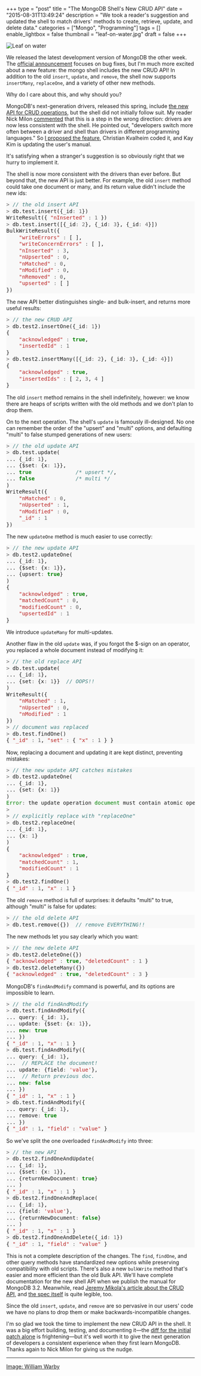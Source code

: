 +++
type = "post"
title = "The MongoDB Shell's New CRUD API"
date = "2015-08-31T13:49:24"
description = "We took a reader's suggestion and updated the shell to match drivers' methods to create, retrieve, update, and delete data."
categories = ["Mongo", "Programming"]
tags = []
enable_lightbox = false
thumbnail = "leaf-on-water.jpg"
draft = false
+++

<p><img style="display:block; margin-left:auto; margin-right:auto;" src="leaf-on-water.jpg" alt="Leaf on water" title="Leaf on water" /></p>
<p>We released the latest development version of MongoDB the other week. The <a href="http://blog.mongodb.org/post/127802855483/mongodb-317-is-released">official announcement</a> focuses on bug fixes, but I'm much more excited about a new feature: the mongo shell includes the new CRUD API! In addition to the old <code>insert</code>, <code>update</code>, and <code>remove</code>, the shell now supports <code>insertMany</code>, <code>replaceOne</code>, and a variety of other new methods.</p>
<p>Why do I care about this, and why should you?</p>
<p>MongoDB's next-generation drivers, released this spring, include <a href="https://www.mongodb.com/blog/post/consistent-crud-api-next-generation-mongodb-drivers">the new API for CRUD operations</a>, but the shell did not initially follow suit. My reader Nick Milon <a href="/blog/announcing-pymongo-3/#comment-1955330570">commented</a> that this is a step in the wrong direction: drivers are now less consistent with the shell. He pointed out, "developers switch more often between a driver and shell than drivers in different programming languages." So <a href="https://jira.mongodb.org/browse/SERVER-17953">I proposed the feature</a>, Christian Kvalheim coded it, and Kay Kim is updating the user's manual.</p>
<p>It's satisfying when a stranger's suggestion is so obviously right that we hurry to implement it.</p>
<p>The shell is now more consistent with the drivers than ever before. But beyond that, the new API is just better. For example, the old <code>insert</code> method could take one document or many, and its return value didn't include the new ids:</p>
<div class="codehilite" style="background: #f8f8f8"><pre style="line-height: 125%"><span style="color: #666666">&gt;</span> <span style="color: #408080; font-style: italic">// the old insert API</span>
<span style="color: #666666">&gt;</span> db.test.insert({_id<span style="color: #666666">:</span> <span style="color: #666666">1</span>})
WriteResult({ <span style="color: #BA2121">&quot;nInserted&quot;</span> <span style="color: #666666">:</span> <span style="color: #666666">1</span> })
<span style="color: #666666">&gt;</span> db.test.insert([{_id<span style="color: #666666">:</span> <span style="color: #666666">2</span>}, {_id<span style="color: #666666">:</span> <span style="color: #666666">3</span>}, {_id<span style="color: #666666">:</span> <span style="color: #666666">4</span>}])
BulkWriteResult({
    <span style="color: #BA2121">&quot;writeErrors&quot;</span> <span style="color: #666666">:</span> [ ],
    <span style="color: #BA2121">&quot;writeConcernErrors&quot;</span> <span style="color: #666666">:</span> [ ],
    <span style="color: #BA2121">&quot;nInserted&quot;</span> <span style="color: #666666">:</span> <span style="color: #666666">3</span>,
    <span style="color: #BA2121">&quot;nUpserted&quot;</span> <span style="color: #666666">:</span> <span style="color: #666666">0</span>,
    <span style="color: #BA2121">&quot;nMatched&quot;</span> <span style="color: #666666">:</span> <span style="color: #666666">0</span>,
    <span style="color: #BA2121">&quot;nModified&quot;</span> <span style="color: #666666">:</span> <span style="color: #666666">0</span>,
    <span style="color: #BA2121">&quot;nRemoved&quot;</span> <span style="color: #666666">:</span> <span style="color: #666666">0</span>,
    <span style="color: #BA2121">&quot;upserted&quot;</span> <span style="color: #666666">:</span> [ ]
})
</pre></div>


<p>The new API better distinguishes single- and bulk-insert, and returns more useful results:</p>
<div class="codehilite" style="background: #f8f8f8"><pre style="line-height: 125%"><span style="color: #666666">&gt;</span> <span style="color: #408080; font-style: italic">// the new CRUD API</span>
<span style="color: #666666">&gt;</span> db.test2.insertOne({_id<span style="color: #666666">:</span> <span style="color: #666666">1</span>})
{
    <span style="color: #BA2121">&quot;acknowledged&quot;</span> <span style="color: #666666">:</span> <span style="color: #008000; font-weight: bold">true</span>,
    <span style="color: #BA2121">&quot;insertedId&quot;</span> <span style="color: #666666">:</span> <span style="color: #666666">1</span>
}
<span style="color: #666666">&gt;</span> db.test2.insertMany([{_id<span style="color: #666666">:</span> <span style="color: #666666">2</span>}, {_id<span style="color: #666666">:</span> <span style="color: #666666">3</span>}, {_id<span style="color: #666666">:</span> <span style="color: #666666">4</span>}])
{ 
    <span style="color: #BA2121">&quot;acknowledged&quot;</span> <span style="color: #666666">:</span> <span style="color: #008000; font-weight: bold">true</span>,
    <span style="color: #BA2121">&quot;insertedIds&quot;</span> <span style="color: #666666">:</span> [ <span style="color: #666666">2</span>, <span style="color: #666666">3</span>, <span style="color: #666666">4</span> ]
}
</pre></div>


<p>The old <code>insert</code> method remains in the shell indefinitely, however: we know there are heaps of scripts written with the old methods and we don't plan to drop them.</p>
<p>On to the next operation. The shell's <code>update</code> is famously ill-designed. No one can remember the order of the "upsert" and "multi" options, and defaulting "multi" to false stumped generations of new users:</p>
<div class="codehilite" style="background: #f8f8f8"><pre style="line-height: 125%"><span style="color: #666666">&gt;</span> <span style="color: #408080; font-style: italic">// the old update API</span>
<span style="color: #666666">&gt;</span> db.test.update(
... {_id<span style="color: #666666">:</span> <span style="color: #666666">1</span>},
... {$set<span style="color: #666666">:</span> {x<span style="color: #666666">:</span> <span style="color: #666666">1</span>}},
... <span style="color: #008000; font-weight: bold">true</span>              <span style="color: #408080; font-style: italic">/* upsert */</span>,
... <span style="color: #008000; font-weight: bold">false</span>             <span style="color: #408080; font-style: italic">/* multi */</span>
)
WriteResult({
    <span style="color: #BA2121">&quot;nMatched&quot;</span> <span style="color: #666666">:</span> <span style="color: #666666">0</span>,
    <span style="color: #BA2121">&quot;nUpserted&quot;</span> <span style="color: #666666">:</span> <span style="color: #666666">1</span>,
    <span style="color: #BA2121">&quot;nModified&quot;</span> <span style="color: #666666">:</span> <span style="color: #666666">0</span>,
    <span style="color: #BA2121">&quot;_id&quot;</span> <span style="color: #666666">:</span> <span style="color: #666666">1</span>
})
</pre></div>


<p>The new <code>updateOne</code> method is much easier to use correctly:</p>
<div class="codehilite" style="background: #f8f8f8"><pre style="line-height: 125%"><span style="color: #666666">&gt;</span> <span style="color: #408080; font-style: italic">// the new update API</span>
<span style="color: #666666">&gt;</span> db.test2.updateOne(
... {_id<span style="color: #666666">:</span> <span style="color: #666666">1</span>},
... {$set<span style="color: #666666">:</span> {x<span style="color: #666666">:</span> <span style="color: #666666">1</span>}},
... {upsert<span style="color: #666666">:</span> <span style="color: #008000; font-weight: bold">true</span>}
)
{
    <span style="color: #BA2121">&quot;acknowledged&quot;</span> <span style="color: #666666">:</span> <span style="color: #008000; font-weight: bold">true</span>,
    <span style="color: #BA2121">&quot;matchedCount&quot;</span> <span style="color: #666666">:</span> <span style="color: #666666">0</span>,
    <span style="color: #BA2121">&quot;modifiedCount&quot;</span> <span style="color: #666666">:</span> <span style="color: #666666">0</span>,
    <span style="color: #BA2121">&quot;upsertedId&quot;</span> <span style="color: #666666">:</span> <span style="color: #666666">1</span>
}
</pre></div>


<p>We introduce <code>updateMany</code> for multi-updates.</p>
<p>Another flaw in the old <code>update</code> was, if you forgot the $-sign on an operator, you replaced a whole document instead of modifying it:</p>
<div class="codehilite" style="background: #f8f8f8"><pre style="line-height: 125%"><span style="color: #666666">&gt;</span> <span style="color: #408080; font-style: italic">// the old replace API</span>
<span style="color: #666666">&gt;</span> db.test.update(
... {_id<span style="color: #666666">:</span> <span style="color: #666666">1</span>},
... {set<span style="color: #666666">:</span> {x<span style="color: #666666">:</span> <span style="color: #666666">1</span>}}  <span style="color: #408080; font-style: italic">// OOPS!!</span>
)
WriteResult({
    <span style="color: #BA2121">&quot;nMatched&quot;</span> <span style="color: #666666">:</span> <span style="color: #666666">1</span>,
    <span style="color: #BA2121">&quot;nUpserted&quot;</span> <span style="color: #666666">:</span> <span style="color: #666666">0</span>,
    <span style="color: #BA2121">&quot;nModified&quot;</span> <span style="color: #666666">:</span> <span style="color: #666666">1</span>
})
<span style="color: #666666">&gt;</span> <span style="color: #408080; font-style: italic">// document was replaced</span>
<span style="color: #666666">&gt;</span> db.test.findOne()
{ <span style="color: #BA2121">&quot;_id&quot;</span> <span style="color: #666666">:</span> <span style="color: #666666">1</span>, <span style="color: #BA2121">&quot;set&quot;</span> <span style="color: #666666">:</span> { <span style="color: #BA2121">&quot;x&quot;</span> <span style="color: #666666">:</span> <span style="color: #666666">1</span> } }
</pre></div>


<p>Now, replacing a document and updating it are kept distinct, preventing mistakes:</p>
<div class="codehilite" style="background: #f8f8f8"><pre style="line-height: 125%"><span style="color: #666666">&gt;</span> <span style="color: #408080; font-style: italic">// the new update API catches mistakes</span>
<span style="color: #666666">&gt;</span> db.test2.updateOne(
... {_id<span style="color: #666666">:</span> <span style="color: #666666">1</span>},
... {set<span style="color: #666666">:</span> {x<span style="color: #666666">:</span> <span style="color: #666666">1</span>}}
)
<span style="color: #008000">Error</span><span style="color: #666666">:</span> the update operation <span style="color: #008000">document</span> must contain atomic operators
<span style="color: #666666">&gt;</span>
<span style="color: #666666">&gt;</span> <span style="color: #408080; font-style: italic">// explicitly replace with &quot;replaceOne&quot;</span>
<span style="color: #666666">&gt;</span> db.test2.replaceOne(
... {_id<span style="color: #666666">:</span> <span style="color: #666666">1</span>},
... {x<span style="color: #666666">:</span> <span style="color: #666666">1</span>}
)
{
    <span style="color: #BA2121">&quot;acknowledged&quot;</span> <span style="color: #666666">:</span> <span style="color: #008000; font-weight: bold">true</span>,
    <span style="color: #BA2121">&quot;matchedCount&quot;</span> <span style="color: #666666">:</span> <span style="color: #666666">1</span>,
    <span style="color: #BA2121">&quot;modifiedCount&quot;</span> <span style="color: #666666">:</span> <span style="color: #666666">1</span>
}
<span style="color: #666666">&gt;</span> db.test2.findOne()
{ <span style="color: #BA2121">&quot;_id&quot;</span> <span style="color: #666666">:</span> <span style="color: #666666">1</span>, <span style="color: #BA2121">&quot;x&quot;</span> <span style="color: #666666">:</span> <span style="color: #666666">1</span> }
</pre></div>


<p>The old <code>remove</code> method is full of surprises: it defaults "multi" to true, although "multi" is false for updates:</p>
<div class="codehilite" style="background: #f8f8f8"><pre style="line-height: 125%"><span style="color: #666666">&gt;</span> <span style="color: #408080; font-style: italic">// the old delete API</span>
<span style="color: #666666">&gt;</span> db.test.remove({})  <span style="color: #408080; font-style: italic">// remove EVERYTHING!!</span>
</pre></div>


<p>The new methods let you say clearly which you want:</p>
<div class="codehilite" style="background: #f8f8f8"><pre style="line-height: 125%"><span style="color: #666666">&gt;</span> <span style="color: #408080; font-style: italic">// the new delete API</span>
<span style="color: #666666">&gt;</span> db.test2.deleteOne({})
{ <span style="color: #BA2121">&quot;acknowledged&quot;</span> <span style="color: #666666">:</span> <span style="color: #008000; font-weight: bold">true</span>, <span style="color: #BA2121">&quot;deletedCount&quot;</span> <span style="color: #666666">:</span> <span style="color: #666666">1</span> }
<span style="color: #666666">&gt;</span> db.test2.deleteMany({})
{ <span style="color: #BA2121">&quot;acknowledged&quot;</span> <span style="color: #666666">:</span> <span style="color: #008000; font-weight: bold">true</span>, <span style="color: #BA2121">&quot;deletedCount&quot;</span> <span style="color: #666666">:</span> <span style="color: #666666">3</span> }
</pre></div>


<p>MongoDB's <code>findAndModify</code> command is powerful, and its options are impossible to learn.</p>
<div class="codehilite" style="background: #f8f8f8"><pre style="line-height: 125%"><span style="color: #666666">&gt;</span> <span style="color: #408080; font-style: italic">// the old findAndModify</span>
<span style="color: #666666">&gt;</span> db.test.findAndModify({
... query<span style="color: #666666">:</span> {_id<span style="color: #666666">:</span> <span style="color: #666666">1</span>},
... update<span style="color: #666666">:</span> {$set<span style="color: #666666">:</span> {x<span style="color: #666666">:</span> <span style="color: #666666">1</span>}},
... <span style="color: #008000; font-weight: bold">new</span><span style="color: #666666">:</span> <span style="color: #008000; font-weight: bold">true</span>
... })
{ <span style="color: #BA2121">&quot;_id&quot;</span> <span style="color: #666666">:</span> <span style="color: #666666">1</span>, <span style="color: #BA2121">&quot;x&quot;</span> <span style="color: #666666">:</span> <span style="color: #666666">1</span> }
<span style="color: #666666">&gt;</span> db.test.findAndModify({
... query<span style="color: #666666">:</span> {_id<span style="color: #666666">:</span> <span style="color: #666666">1</span>},
...  <span style="color: #408080; font-style: italic">// REPLACE the document!</span>
... update<span style="color: #666666">:</span> {field<span style="color: #666666">:</span> <span style="color: #BA2121">&#39;value&#39;</span>},
...  <span style="color: #408080; font-style: italic">// Return previous doc.</span>
... <span style="color: #008000; font-weight: bold">new</span><span style="color: #666666">:</span> <span style="color: #008000; font-weight: bold">false</span>
... })
{ <span style="color: #BA2121">&quot;_id&quot;</span> <span style="color: #666666">:</span> <span style="color: #666666">1</span>, <span style="color: #BA2121">&quot;x&quot;</span> <span style="color: #666666">:</span> <span style="color: #666666">1</span> }
<span style="color: #666666">&gt;</span> db.test.findAndModify({
... query<span style="color: #666666">:</span> {_id<span style="color: #666666">:</span> <span style="color: #666666">1</span>},
... remove<span style="color: #666666">:</span> <span style="color: #008000; font-weight: bold">true</span>
... })
{ <span style="color: #BA2121">&quot;_id&quot;</span> <span style="color: #666666">:</span> <span style="color: #666666">1</span>, <span style="color: #BA2121">&quot;field&quot;</span> <span style="color: #666666">:</span> <span style="color: #BA2121">&quot;value&quot;</span> }
</pre></div>


<p>So we've split the one overloaded <code>findAndModify</code> into three:</p>
<div class="codehilite" style="background: #f8f8f8"><pre style="line-height: 125%"><span style="color: #666666">&gt;</span> <span style="color: #408080; font-style: italic">// the new API</span>
<span style="color: #666666">&gt;</span> db.test2.findOneAndUpdate(
... {_id<span style="color: #666666">:</span> <span style="color: #666666">1</span>},
... {$set<span style="color: #666666">:</span> {x<span style="color: #666666">:</span> <span style="color: #666666">1</span>}},
... {returnNewDocument<span style="color: #666666">:</span> <span style="color: #008000; font-weight: bold">true</span>}
... )
{ <span style="color: #BA2121">&quot;_id&quot;</span> <span style="color: #666666">:</span> <span style="color: #666666">1</span>, <span style="color: #BA2121">&quot;x&quot;</span> <span style="color: #666666">:</span> <span style="color: #666666">1</span> }
<span style="color: #666666">&gt;</span> db.test2.findOneAndReplace(
... {_id<span style="color: #666666">:</span> <span style="color: #666666">1</span>},
... {field<span style="color: #666666">:</span> <span style="color: #BA2121">&#39;value&#39;</span>},
... {returnNewDocument<span style="color: #666666">:</span> <span style="color: #008000; font-weight: bold">false</span>}
... )
{ <span style="color: #BA2121">&quot;_id&quot;</span> <span style="color: #666666">:</span> <span style="color: #666666">1</span>, <span style="color: #BA2121">&quot;x&quot;</span> <span style="color: #666666">:</span> <span style="color: #666666">1</span> }
<span style="color: #666666">&gt;</span> db.test2.findOneAndDelete({_id<span style="color: #666666">:</span> <span style="color: #666666">1</span>})
{ <span style="color: #BA2121">&quot;_id&quot;</span> <span style="color: #666666">:</span> <span style="color: #666666">1</span>, <span style="color: #BA2121">&quot;field&quot;</span> <span style="color: #666666">:</span> <span style="color: #BA2121">&quot;value&quot;</span> }
</pre></div>


<p>This is not a complete description of the changes. The <code>find</code>, <code>findOne</code>, and other query methods have standardized new options while preserving compatibility with old scripts. There's also a new <code>bulkWrite</code> method that's easier and more efficient than the old Bulk API. We'll have complete documentation for the new shell API when we publish the manual for MongoDB 3.2. Meanwhile, read <a href="https://www.mongodb.com/blog/post/consistent-crud-api-next-generation-mongodb-drivers">Jeremy Mikola's article about the CRUD API</a>, and <a href="https://github.com/mongodb/specifications/blob/master/source/crud/crud.rst">the spec itself</a> is quite legible, too.</p>
<p>Since the old <code>insert</code>, <code>update</code>, and <code>remove</code> are so pervasive in our users' code we have no plans to drop them or make backwards-incompatible changes.</p>
<p>I'm so glad we took the time to implement the new CRUD API in the shell. It was a big effort building, testing, and documenting it&mdash;the <a href="https://github.com/mongodb/mongo/commit/8c8da71903a3325d4df19faaf2745f23bfbe7302">diff for the initial patch alone</a> is frightening&mdash;but it's well worth it to give the next generation of developers a consistent experience when they first learn MongoDB. Thanks again to Nick Milon for giving us the nudge.</p>
<hr />
<p><span style="color:gray"><a href="https://www.flickr.com/photos/wwarby/11567626776">Image: William Warby</a></span></p>
    